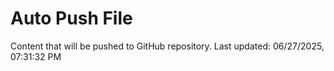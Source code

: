 # Auto Push File

Content that will be pushed to GitHub repository.
Last updated: 06/27/2025, 07:31:32 PM